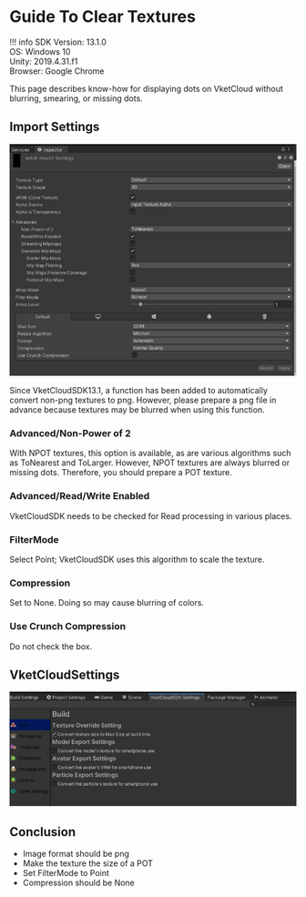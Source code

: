 # Guide To Clear Textures

!!! info
    SDK Version: 13.1.0<br>
    OS: Windows 10<br>
    Unity: 2019.4.31.f1<br>
    Browser: Google Chrome

This page describes know-how for displaying dots on VketCloud without blurring, smearing, or missing dots.

## Import Settings
![GuideToClearTextures00](img/GuideToClearTextures00.jpg)

Since VketCloudSDK13.1, a function has been added to automatically convert non-png textures to png. However, please prepare a png file in advance because textures may be blurred when using this function.

### Advanced/Non-Power of 2
With NPOT textures, this option is available, as are various algorithms such as ToNearest and ToLarger. However, NPOT textures are always blurred or missing dots. Therefore, you should prepare a POT texture.

### Advanced/Read/Write Enabled
VketCloudSDK needs to be checked for Read processing in various places.

### FilterMode
Select Point; VketCloudSDK uses this algorithm to scale the texture.

### Compression
Set to None. Doing so may cause blurring of colors.

### Use Crunch Compression
Do not check the box.

## VketCloudSettings
![GuideToClearTextures01](img/GuideToClearTextures01.jpg)

## Conclusion

- Image format should be png
- Make the texture the size of a POT
- Set FilterMode to Point
- Compression should be None

